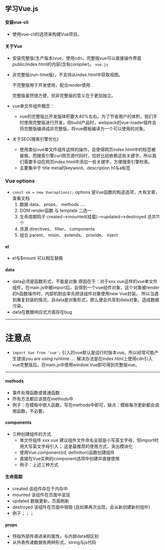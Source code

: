 ## 学习Vue.js
#### 安装vue-cli
* 使用vue-cli的选项来构建Vue项目。
#### 关于Vue
* 安装完整版(生产版本)vue，使用cdn，完整版vue可以直接操作界面public/index.html的内容(含有compiler)。  `vue.js`
* 非完整版(run-time版)，不支持从index.html中获取视图。

  不完整版用于开发使用，配合render使用.
  
  完整版虽然很方便，但非完整版的意义在于更加独立。
* vue单文件组件概念：
  * vue的完整版比开发版体积要大40%左右。为了节省用户的体积，我们平时使用完整版进行开发，但build产品时，webpack的vue-loader插件会将完整版编译成非完整版，将vue模板编译为一个可以使用的对象。
* 关于SEO(搜索引擎优化)
  * 使用类似vue单文件组件这样的操作，会使得网页index.html中的标签被替换。而搜索引擎curl网页源代码时，恰好比较依赖这些关键字，所以我们需要手动在网页index.html中添加一些关键字，方便搜索引擎检索。
  * 主要集中于 title meta的keyword、description  h1与a标签
### Vue options
* `const vm = new Vue(options);`
  options 是Vue函数的构造选项，大有文章，查看文档
  1. 数据  data、 props、 methods ....
  2. DOM  render函数 与 template 二选一
  3. 生命周期钩子  created-->mounted(挂载)-->updated-->destroyed   总共11个
  4. 资源  directives、 filter、 components
  5. 组合  parent、 mixin、 extends、 provide、 inject
#### el
* el与$mount 可以相互替换
#### data
* data必须是函数形式，不能是对象
  原因在于：对于xxx.vue这样的vue单文件组件，在main.js中被import后，会得到一个vue组件对象，这个对象被render的h函数操作时，内部机制会率先把该组件对象使用new Vue封装。 所以当遇到重复封装的情况，且data是对象形式，那么便会共享到data对象，造成数据污染。
* data在数据响应式方面存在bug
----------------------------------------------------------------
# 注意点
* `import Vue from 'vue';` 引入的vue默认是运行时版本vue。所以经常可能产生错误you are using runtime.....
  解决办法是在index.html上使用cdn引入vue完整版后，在main.js中使用window.Vue即可得到完整版vue。
--------------------------------------------
#### methods
* 事件处理函数或普通函数
* 所有方法都应该放在methods中
* 例子：在模板中嵌入函数，写在methods中即可，缺点：模板每次更新都会调用函数，不必要。
#### components
* 三种创建组件的方式
  * 单文件组件  xxx.vue  建议组件文件命名全部是小写英文字母，但import时用大写英文字母引入；   这是最推荐的使用方式，突出模块化
  * 使用Vue.component(id, definition)函数创建组件
  * 直接在Vue实例的component选项中创建并直接使用
  * 例子：上述三种方式
#### 生命周期
* created 该组件存在于内存中
* mounted 该组件在页面中呈现
* updated 数据更新，页面刷新
* destroyed 该组件在页面中销毁 (且如果再次出现，会从新创建新的组件)
* 例子；；；
#### props
* 特指外部传递进来的属性，与内部data相区别
* 从外表传递数据有两种形式，string与js代码